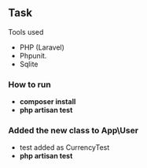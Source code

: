 
## Task

Tools used
- PHP (Laravel)
- Phpunit.
- Sqlite

### How to run

- **composer install**
- **php artisan test**


### Added the new class to App\User

- test added as CurrencyTest
- **php artisan test**
